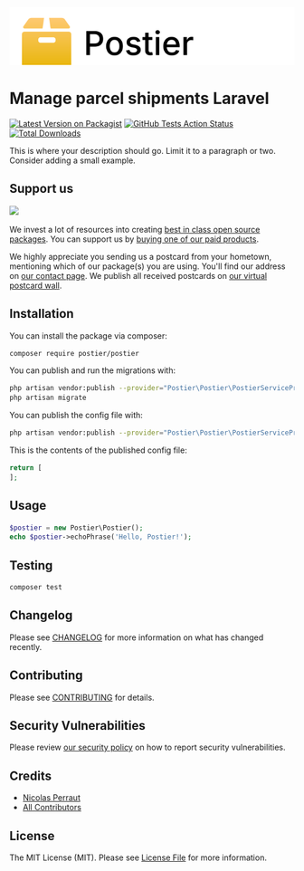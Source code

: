 <p align="center"><img src="/art/logo.svg" alt="Social Card of Once"></p>

# Manage parcel shipments Laravel

[![Latest Version on Packagist](https://img.shields.io/packagist/v/postier/postier.svg?style=flat-square)](https://packagist.org/packages/postier/postier)
[![GitHub Tests Action Status](https://img.shields.io/github/workflow/status/postier/postier/run-tests?label=tests)](https://github.com/postier/postier/actions?query=workflow%3Arun-tests+branch%3Amaster)
[![Total Downloads](https://img.shields.io/packagist/dt/postier/postier.svg?style=flat-square)](https://packagist.org/packages/postier/postier)


This is where your description should go. Limit it to a paragraph or two. Consider adding a small example.

## Support us

[<img src="https://github-ads.s3.eu-central-1.amazonaws.com/package-postier-laravel.jpg?t=1" width="419px" />](https://spatie.be/github-ad-click/package-postier-laravel)

We invest a lot of resources into creating [best in class open source packages](https://spatie.be/open-source). You can support us by [buying one of our paid products](https://spatie.be/open-source/support-us).

We highly appreciate you sending us a postcard from your hometown, mentioning which of our package(s) you are using. You'll find our address on [our contact page](https://spatie.be/about-us). We publish all received postcards on [our virtual postcard wall](https://spatie.be/open-source/postcards).

## Installation

You can install the package via composer:

```bash
composer require postier/postier
```

You can publish and run the migrations with:

```bash
php artisan vendor:publish --provider="Postier\Postier\PostierServiceProvider" --tag="migrations"
php artisan migrate
```

You can publish the config file with:
```bash
php artisan vendor:publish --provider="Postier\Postier\PostierServiceProvider" --tag="config"
```

This is the contents of the published config file:

```php
return [
];
```

## Usage

``` php
$postier = new Postier\Postier();
echo $postier->echoPhrase('Hello, Postier!');
```

## Testing

``` bash
composer test
```

## Changelog

Please see [CHANGELOG](CHANGELOG.md) for more information on what has changed recently.

## Contributing

Please see [CONTRIBUTING](.github/CONTRIBUTING.md) for details.

## Security Vulnerabilities

Please review [our security policy](../../security/policy) on how to report security vulnerabilities.

## Credits

- [Nicolas Perraut](https://github.com/tuarrep)
- [All Contributors](../../contributors)

## License

The MIT License (MIT). Please see [License File](LICENSE.md) for more information.
